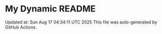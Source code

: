 # My Dynamic README
Updated at: Sun Aug 17 04:34:11 UTC 2025
This file was auto-generated by GitHub Actions.

